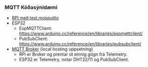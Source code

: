 ### MQTT Kóðasýnidæmi 

- [RPI með test.mosquitto](https://github.com/VESM3/IOT/tree/main/Efni/MQTT/RPI)
- ESP32 
  - EspMQTTClient: https://www.arduino.cc/reference/en/libraries/espmqttclient/
  - PubSubClient: https://www.arduino.cc/reference/en/libraries/pubsubclient/
- [MQTT Broker](https://github.com/VESM3/IOT/blob/main/Verkefni/Verkefni3.md#4-eigin-mqtt-broker-30) (local hosting uppsetning)
  - RPi er Broker og prentar út einnig gögn frá Telemetry.
  - ESP32 er Telemetry, notar DHT22/11 og PubSubClient. 
